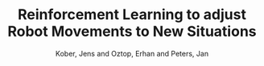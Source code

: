 ---
collection: conference
permalink: /publications/Kober2011IJCAI
pubtype: conference 
title: "Reinforcement Learning to adjust Robot Movements to New Situations" 
author: "Kober, Jens and Oztop, Erhan and Peters, Jan" 
year: 2011
avenue: International Joint Conference on Artificial Intelligence (IJCAI), Best Paper Track 
url:  
pages: 2650--2655 
code:  
video:  
abstract: 
---
